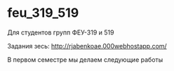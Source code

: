 # feu_319_519

Для студентов групп ФЕУ-319 и 519

Задания зесь:
http://rjabenkoae.000webhostapp.com/

В первом семестре мы делаем следующие работы
